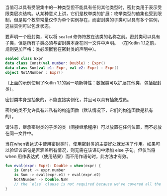 当值可以具有受限集中的一种类型但不能具有任何其他类型时，密封类用于表示受限类层次结构。从某种意义上讲，它们是枚举类的扩展：枚举类型的值集也受到限制，但是每个枚举常量仅作为单个实例存在，而密封类的子类可以具有多个实例，这些实例可以包含状态。

要声明一个密封类，可以将 `sealed` 修饰符放在该类的名称之前。密封类可以具有子类，但是所有子类必须与密封类本身在同一文件中声明。 （在Kotlin 1.1之前，规则更加严格：类必须嵌套在密封类的声明中）。

```Kotlin
sealed class Expr
data class Const(val number: Double) : Expr()
data class Sum(val e1: Expr, val e2: Expr) : Expr()
object NotANumber : Expr()
```

（上面的示例使用了Kotlin 1.1的另一项新特性：数据类可以扩展其他类，包括密封类）。

密封类本身是抽象的，不能直接实例化，并且可以具有抽象成员。

密封的类不允许具有非私有的构造函数（默认情况下，它们的构造函数是私有的）。

请注意，继承密封类的子类的类（间接继承程序）可以放置在任何位置，而不必放在同一文件中。

当在when表达式中使用密封类时，使用密封类的主要好处就发挥了作用。如果可以验证该语句是否涵盖所有情况，则无需在该语句中添加 else 子句。但仅当将 when 用作表达式（使用结果）而不用作语句时，此方法才有效。

```Kotlin
fun eval(expr: Expr): Double = when(expr) {
    is Const -> expr.number
    is Sum -> eval(expr.e1) + eval(expr.e2)
    NotANumber -> Double.NaN
    // the `else` clause is not required because we've covered all the cases
}
```